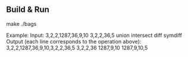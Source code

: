Build & Run
------------
make
./bags

Example:
Input:
3,2,2,1287,36,9,10
3,2,2,36,5
union
intersect
diff
symdiff
Output (each line corresponds to the operation above):
3,2,2,1287,36,9,10,3,2,2,36,5
3,2,2,36
1287,9,10
1287,9,10,5

